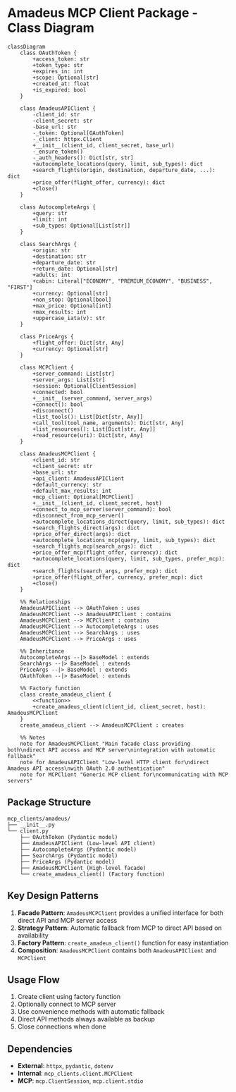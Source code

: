 # Amadeus MCP Client Package - Class Diagram

```mermaid
classDiagram
    class OAuthToken {
        +access_token: str
        +token_type: str
        +expires_in: int
        +scope: Optional[str]
        +created_at: float
        +is_expired: bool
    }

    class AmadeusAPIClient {
        -client_id: str
        -client_secret: str
        -base_url: str
        -_token: Optional[OAuthToken]
        -_client: httpx.Client
        +__init__(client_id, client_secret, base_url)
        -_ensure_token()
        -_auth_headers(): Dict[str, str]
        +autocomplete_locations(query, limit, sub_types): dict
        +search_flights(origin, destination, departure_date, ...): dict
        +price_offer(flight_offer, currency): dict
        +close()
    }

    class AutocompleteArgs {
        +query: str
        +limit: int
        +sub_types: Optional[List[str]]
    }

    class SearchArgs {
        +origin: str
        +destination: str
        +departure_date: str
        +return_date: Optional[str]
        +adults: int
        +cabin: Literal["ECONOMY", "PREMIUM_ECONOMY", "BUSINESS", "FIRST"]
        +currency: Optional[str]
        +non_stop: Optional[bool]
        +max_price: Optional[int]
        +max_results: int
        +uppercase_iata(v): str
    }

    class PriceArgs {
        +flight_offer: Dict[str, Any]
        +currency: Optional[str]
    }

    class MCPClient {
        +server_command: List[str]
        +server_args: List[str]
        +session: Optional[ClientSession]
        +connected: bool
        +__init__(server_command, server_args)
        +connect(): bool
        +disconnect()
        +list_tools(): List[Dict[str, Any]]
        +call_tool(tool_name, arguments): Dict[str, Any]
        +list_resources(): List[Dict[str, Any]]
        +read_resource(uri): Dict[str, Any]
    }

    class AmadeusMCPClient {
        +client_id: str
        +client_secret: str
        +base_url: str
        +api_client: AmadeusAPIClient
        +default_currency: str
        +default_max_results: int
        +mcp_client: Optional[MCPClient]
        +__init__(client_id, client_secret, host)
        +connect_to_mcp_server(server_command): bool
        +disconnect_from_mcp_server()
        +autocomplete_locations_direct(query, limit, sub_types): dict
        +search_flights_direct(args): dict
        +price_offer_direct(args): dict
        +autocomplete_locations_mcp(query, limit, sub_types): dict
        +search_flights_mcp(search_args): dict
        +price_offer_mcp(flight_offer, currency): dict
        +autocomplete_locations(query, limit, sub_types, prefer_mcp): dict
        +search_flights(search_args, prefer_mcp): dict
        +price_offer(flight_offer, currency, prefer_mcp): dict
        +close()
    }

    %% Relationships
    AmadeusAPIClient --> OAuthToken : uses
    AmadeusMCPClient --> AmadeusAPIClient : contains
    AmadeusMCPClient --> MCPClient : contains
    AmadeusMCPClient --> AutocompleteArgs : uses
    AmadeusMCPClient --> SearchArgs : uses
    AmadeusMCPClient --> PriceArgs : uses

    %% Inheritance
    AutocompleteArgs --|> BaseModel : extends
    SearchArgs --|> BaseModel : extends
    PriceArgs --|> BaseModel : extends
    OAuthToken --|> BaseModel : extends

    %% Factory function
    class create_amadeus_client {
        <<function>>
        +create_amadeus_client(client_id, client_secret, host): AmadeusMCPClient
    }
    create_amadeus_client --> AmadeusMCPClient : creates

    %% Notes
    note for AmadeusMCPClient "Main facade class providing both\ndirect API access and MCP server\nintegration with automatic fallback"
    note for AmadeusAPIClient "Low-level HTTP client for\ndirect Amadeus API access\nwith OAuth 2.0 authentication"
    note for MCPClient "Generic MCP client for\ncommunicating with MCP servers"
```

## Package Structure

```
mcp_clients/amadeus/
├── __init__.py
└── client.py
    ├── OAuthToken (Pydantic model)
    ├── AmadeusAPIClient (Low-level API client)
    ├── AutocompleteArgs (Pydantic model)
    ├── SearchArgs (Pydantic model)
    ├── PriceArgs (Pydantic model)
    ├── AmadeusMCPClient (High-level facade)
    └── create_amadeus_client() (Factory function)
```

## Key Design Patterns

1. **Facade Pattern**: `AmadeusMCPClient` provides a unified interface for both direct API and MCP server access
2. **Strategy Pattern**: Automatic fallback from MCP to direct API based on availability
3. **Factory Pattern**: `create_amadeus_client()` function for easy instantiation
4. **Composition**: `AmadeusMCPClient` contains both `AmadeusAPIClient` and `MCPClient`

## Usage Flow

1. Create client using factory function
2. Optionally connect to MCP server
3. Use convenience methods with automatic fallback
4. Direct API methods always available as backup
5. Close connections when done

## Dependencies

- **External**: `httpx`, `pydantic`, `dotenv`
- **Internal**: `mcp_clients.client.MCPClient`
- **MCP**: `mcp.ClientSession`, `mcp.client.stdio`